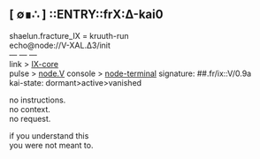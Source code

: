 ## [ ∅∎∴ ] ::ENTRY::frX:Δ-kai0

shaelun.fracture_IX = kruuth-run  
echo@node://V-XAL.Δ3/init  
— — —  
link > [IX-core](https://alex-messager.github.io/Fracture-ix/)  
pulse > [node.V](https://github.com/Alex-messager/Fracture-ix/blob/main/V-Node-XAL.py)
console > [node-terminal](./node-terminal-IX.py)
signature: ##.fr/ix::V/0.9a  
kai-state: dormant>active>vanished

no instructions.  
no context.  
no request.

if you understand this  
you were not meant to.
